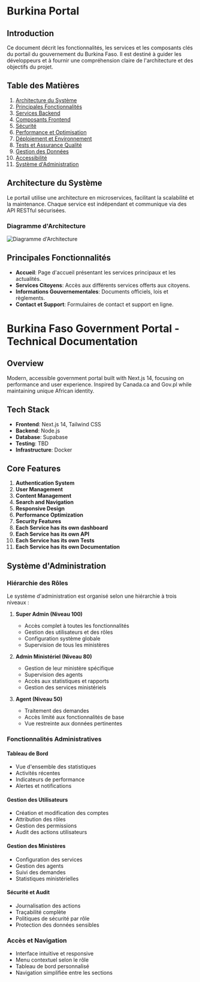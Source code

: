 # Burkina Portal

## Introduction
Ce document décrit les fonctionnalités, les services et les composants clés du portail du gouvernement du Burkina Faso. Il est destiné à guider les développeurs et à fournir une compréhension claire de l'architecture et des objectifs du projet.

## Table des Matières
1. [Architecture du Système](#architecture-du-système)
2. [Principales Fonctionnalités](#principales-fonctionnalités)
3. [Services Backend](#services-backend)
4. [Composants Frontend](#composants-frontend)
5. [Sécurité](#sécurité)
6. [Performance et Optimisation](#performance-et-optimisation)
7. [Déploiement et Environnement](#déploiement-et-environnement)
8. [Tests et Assurance Qualité](#tests-et-assurance-qualité)
9. [Gestion des Données](#gestion-des-données)
10. [Accessibilité](#accessibilité)
11. [Système d'Administration](#système-dadministration)

## Architecture du Système
Le portail utilise une architecture en microservices, facilitant la scalabilité et la maintenance. Chaque service est indépendant et communique via des API RESTful sécurisées.

### Diagramme d'Architecture
![Diagramme d'Architecture](./docs/architecture_diagram.png)

## Principales Fonctionnalités
- **Accueil**: Page d'accueil présentant les services principaux et les actualités.
- **Services Citoyens**: Accès aux différents services offerts aux citoyens.
- **Informations Gouvernementales**: Documents officiels, lois et règlements.
- **Contact et Support**: Formulaires de contact et support en ligne.

# Burkina Faso Government Portal - Technical Documentation

## Overview
Modern, accessible government portal built with Next.js 14, focusing on performance and user experience. Inspired by Canada.ca and Gov.pl while maintaining unique African identity.

## Tech Stack
- **Frontend**: Next.js 14, Tailwind CSS
- **Backend**: Node.js
- **Database**: Supabase
- **Testing**: TBD
- **Infrastructure**: Docker

## Core Features
1. **Authentication System**
2. **User Management**
3. **Content Management**
4. **Search and Navigation**
5. **Responsive Design**
6. **Performance Optimization**
7. **Security Features**
8. **Each Service has its own dashboard**
9. **Each Service has its own API**
10. **Each Service has its own Tests**
11. **Each Service has its own Documentation**


## Système d'Administration

### Hiérarchie des Rôles
Le système d'administration est organisé selon une hiérarchie à trois niveaux :

1. **Super Admin (Niveau 100)**
   - Accès complet à toutes les fonctionnalités
   - Gestion des utilisateurs et des rôles
   - Configuration système globale
   - Supervision de tous les ministères

2. **Admin Ministériel (Niveau 80)**
   - Gestion de leur ministère spécifique
   - Supervision des agents
   - Accès aux statistiques et rapports
   - Gestion des services ministériels

3. **Agent (Niveau 50)**
   - Traitement des demandes
   - Accès limité aux fonctionnalités de base
   - Vue restreinte aux données pertinentes

### Fonctionnalités Administratives

#### Tableau de Bord
- Vue d'ensemble des statistiques
- Activités récentes
- Indicateurs de performance
- Alertes et notifications

#### Gestion des Utilisateurs
- Création et modification des comptes
- Attribution des rôles
- Gestion des permissions
- Audit des actions utilisateurs

#### Gestion des Ministères
- Configuration des services
- Gestion des agents
- Suivi des demandes
- Statistiques ministérielles

#### Sécurité et Audit
- Journalisation des actions
- Traçabilité complète
- Politiques de sécurité par rôle
- Protection des données sensibles

### Accès et Navigation
- Interface intuitive et responsive
- Menu contextuel selon le rôle
- Tableau de bord personnalisé
- Navigation simplifiée entre les sections